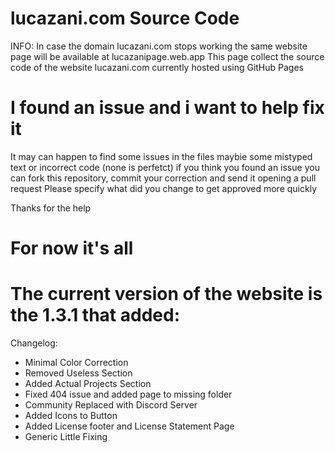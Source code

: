 # lucazani.com Source Code

INFO: In case the domain lucazani.com stops working the same website page will be available at lucazanipage.web.app
This page collect the source code of the website lucazani.com currently hosted using GitHub Pages

# I found an issue and i want to help fix it

It may can happen to find some issues in the files maybie some mistyped text or incorrect code (none is perfetct) if you think you found an issue you can fork this repository, commit your correction and send it opening a pull request
Please specify what did you change to get approved more quickly

Thanks for the help

# For now it's all

# The current version of the website is the 1.3.1 that added:

Changelog:
- Minimal Color Correction
- Removed Useless Section
- Added Actual Projects Section
- Fixed 404 issue and added page to missing folder
- Community Replaced with Discord Server
- Added Icons to Button
- Added License footer and License Statement Page
- Generic Little Fixing
